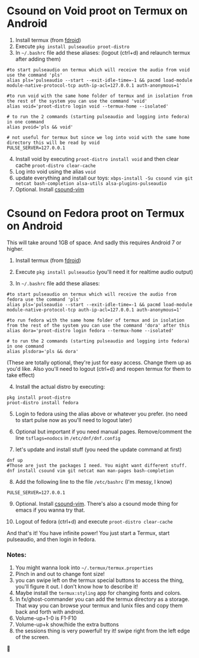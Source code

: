 
# Csound on Void proot on Termux on Android

1. Install termux (from [fdroid](https://f-droid.org/))
2. Execute `pkg install pulseaudio proot-distro`
3. In `~/.bashrc` file add these aliases: (logout (ctrl+d) and relaunch termux after adding them)
```
#to start pulseaudio on termux which will receive the audio from void use the command 'pls'
alias pls='pulseaudio --start --exit-idle-time=-1 && pacmd load-module module-native-protocol-tcp auth-ip-acl=127.0.0.1 auth-anonymous=1'

#to run void with the same home folder of termux and in isolation from the rest of the system you can use the command 'void'
alias void='proot-distro login void --termux-home --isolated'

# to run the 2 commands (starting pulseaudio and logging into fedora) in one command
alias pvoid='pls && void'

# not useful for termux but since we log into void with the same home directory this will be read by void
PULSE_SERVER=127.0.0.1
```
4. Install void by executing `proot-distro install void` and then clear cache `proot-distro clear-cache`
5. Log into void using the alias `void`
6. update everything and install our toys: `xbps-install -Su csound vim git netcat bash-completion alsa-utils alsa-plugins-pulseaudio`
7. Optional. Install [csound-vim](https://github.com/luisjure/csound-vim)

# Csound on Fedora proot on Termux on Android

This will take around 1GB of space. And sadly this requires Android 7 or higher.

1. Install termux (from [fdroid](https://f-droid.org/))

2. Execute `pkg install pulseaudio` (you'll need it for realtime audio output)

3. In `~/.bashrc` file add these aliases:
```
#to start pulseaudio on termux which will receive the audio from fedora use the command 'pls'
alias pls='pulseaudio --start --exit-idle-time=-1 && pacmd load-module module-native-protocol-tcp auth-ip-acl=127.0.0.1 auth-anonymous=1'

#to run fedora with the same home folder of termux and in isolation from the rest of the system you can use the command 'dora' after this
alias dora='proot-distro login fedora --termux-home --isolated'

# to run the 2 commands (starting pulseaudio and logging into fedora) in one command
alias plsdora='pls && dora'
```
(These are totally optional, they're just for easy access. Change them up as you'd like. Also you'll need to logout (ctrl+d) and reopen termux for them to take effect)

4. Install the actual distro by executing:
```
pkg install proot-distro
proot-distro install fedora
```

5. Login to fedora using the alias above or whatever you prefer. (no need to start pulse now as you'll need to logout later)

6. Optional but important if you need manual pages. Remove/comment the line `tsflags=nodocs` in `/etc/dnf/dnf.config`

7. let's update and install stuff (you need the update command at first)
```
dnf up
#Those are just the packages I need. You might want different stuff.
dnf install csound vim git netcat man man-pages bash-completion
```

8. Add the following line to the file `/etc/bashrc` (I'm messy, I know)
```
PULSE_SERVER=127.0.0.1
```

9. Optional. Install [csound-vim](https://github.com/luisjure/csound-vim). There's also a csound mode thing for emacs if you wanna try that.

10. Logout of fedora (ctrl+d) and execute `proot-distro clear-cache`

And that's it! You have infinite power! You just start a Termux, start pulseaudio, and then login in fedora.

### Notes:
1. You might wanna look into `~/.termux/termux.properties`
2. Pinch in and out to change font size!
3. you can swipe left on the termux special buttons to access the thing, you'll figure it out. I don't know how to describe it!
4. Maybe install the `termux:styling` app for changing fonts and colors.
5. In fx/ghost-commander you can add the termux directory as a storage. That way you can browse your termux and lunix files and copy them back and forth with android.
6. Volume-up+1-0 is F1-F10
7. Volume-up+k show/hide the extra buttons
8. the sessions thing is very powerful! try it! swipe right from the left edge of the screen.

💜
